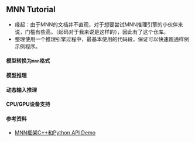 ## MNN Tutorial
- 缘起：由于MNN的文档并不直观，对于想要尝试MNN推理引擎的小伙伴来说，门槛有些高。（起码对于我来说是这样的），因此有了这个仓库。
- 整理使用一个推理引擎过程中，最基本使用的代码段，保证可以快速跑通样例示例程序。


#### 模型转换为`mnn`格式

#### 模型推理

#### 动态输入推理

#### CPU/GPU设备支持


#### 参考资料
- [MNN框架C++和Python API Demo](https://blog.csdn.net/wl1710582732/article/details/107731147)